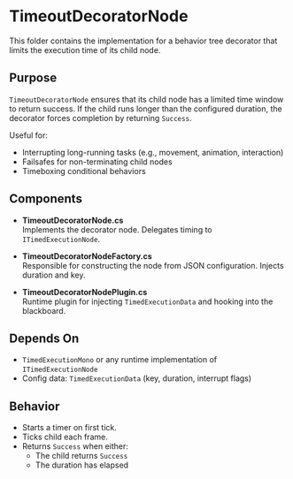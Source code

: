 # TimeoutDecoratorNode

This folder contains the implementation for a behavior tree decorator that limits the execution time of its child node.

## Purpose

`TimeoutDecoratorNode` ensures that its child node has a limited time window to return success. If the child runs longer than the configured duration, the decorator forces completion by returning `Success`.

Useful for:
- Interrupting long-running tasks (e.g., movement, animation, interaction)
- Failsafes for non-terminating child nodes
- Timeboxing conditional behaviors

## Components

- **TimeoutDecoratorNode.cs**  
  Implements the decorator node. Delegates timing to `ITimedExecutionNode`.

- **TimeoutDecoratorNodeFactory.cs**  
  Responsible for constructing the node from JSON configuration. Injects duration and key.

- **TimeoutDecoratorNodePlugin.cs**  
  Runtime plugin for injecting `TimedExecutionData` and hooking into the blackboard.

## Depends On

- `TimedExecutionMono` or any runtime implementation of `ITimedExecutionNode`
- Config data: `TimedExecutionData` (key, duration, interrupt flags)

## Behavior

- Starts a timer on first tick.
- Ticks child each frame.
- Returns `Success` when either:
  - The child returns `Success`
  - The duration has elapsed
